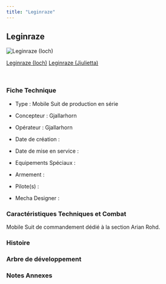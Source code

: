 ```yaml
---
title: "Leginraze"
---
```


Leginraze
---------



![Leginraze (Ioch)](/images/stories/saga/g-tekketsu-s2/mechas/leginraze-ioch.png)

[Leginraze (Ioch)](javascript:change_image_m('images/stories/saga/g-tekketsu-s2/mechas/leginraze-ioch.png');)
[Leginraze (Jiulietta)](javascript:change_image_m('images/stories/saga/g-tekketsu-s2/mechas/leginraze-julietta.png');)

 

### Fiche Technique


- Type : Mobile Suit de production en série
  
- Concepteur : Gjallarhorn
  
- Opérateur : Gjallarhorn
  
- Date de création : 
  
- Date de mise en service : 
  
- Equipements Spéciaux :




- Armement :




- Pilote(s) : 





- Mecha Designer : 


### Caractéristiques Techniques et Combat


Mobile Suit de commandement dédié à la section Arian Rohd. 


### Histoire


### Arbre de développement


### Notes Annexes


